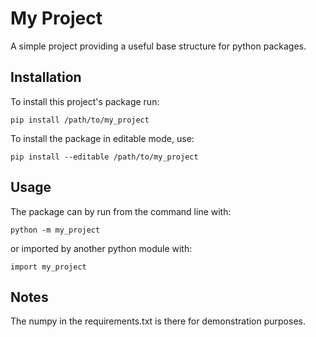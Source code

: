 # My Project

A simple project providing a useful base structure for python packages.

## Installation
To install this project's package run:

```
pip install /path/to/my_project
```

To install the package in editable mode, use:

```
pip install --editable /path/to/my_project
```

## Usage
The package can by run from the command line
with:

```
python -m my_project
```

or imported by another python module with:

```
import my_project
```

## Notes
The numpy in the requirements.txt is there for demonstration purposes.